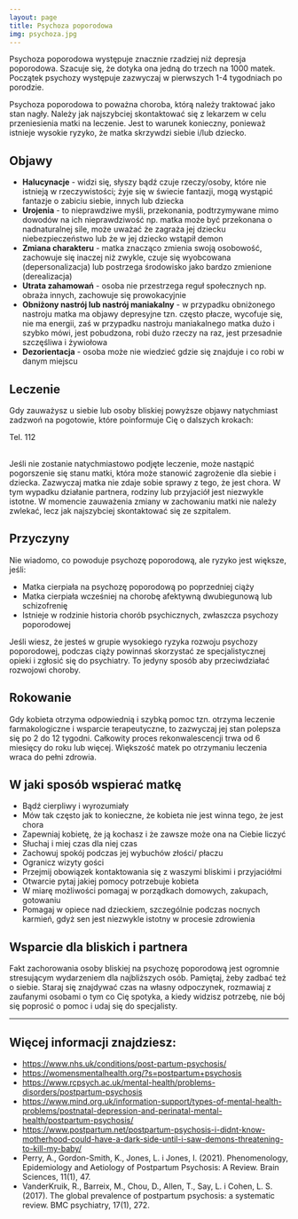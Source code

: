 ```yaml
---
layout: page
title: Psychoza poporodowa
img: psychoza.jpg
---
```


Psychoza poporodowa występuje znacznie rzadziej niż depresja poporodowa. Szacuje się, że dotyka ona jedną do trzech na 1000 matek. Początek psychozy występuje zazwyczaj w pierwszych 1-4 tygodniach po porodzie. 

<div class="box">
Psychoza poporodowa to poważna choroba, którą należy traktować jako stan nagły. Należy jak najszybciej skontaktować się z lekarzem w celu przeniesienia matki na leczenie. Jest to warunek konieczny, ponieważ istnieje wysokie ryzyko, że matka skrzywdzi siebie i/lub dziecko.
</div>

## Objawy

- **Halucynacje** - widzi się, słyszy bądź czuje rzeczy/osoby, które nie istnieją w rzeczywistości; żyje się w świecie fantazji, mogą wystąpić fantazje o zabiciu siebie, innych lub dziecka
- **Urojenia** - to nieprawdziwe myśli, przekonania, podtrzymywane mimo dowodów na ich nieprawdziwość np. matka może być przekonana o nadnaturalnej sile, może uważać że zagraża jej dziecku niebezpieczeństwo lub że w jej dziecko wstąpił demon
- **Zmiana charakteru** -  matka znacząco zmienia swoją osobowość, zachowuje się inaczej niż zwykle, czuje się wyobcowana (depersonalizacja) lub postrzega środowisko jako bardzo zmienione (derealizacja)
- **Utrata zahamowań** - osoba nie przestrzega reguł społecznych np. obraża innych, zachowuje się prowokacyjnie 
- **Obniżony nastrój lub nastrój maniakalny** - w przypadku obniżonego nastroju matka ma objawy depresyjne tzn. często płacze, wycofuje się, nie ma energii, zaś w przypadku nastroju maniakalnego matka dużo i szybko mówi, jest pobudzona, robi dużo rzeczy na raz, jest przesadnie szczęśliwa i żywiołowa
- **Dezorientacja** - osoba może nie wiedzieć gdzie się znajduje i co robi w danym miejscu



## Leczenie

Gdy zauważysz u siebie lub osoby bliskiej powyższe objawy natychmiast zadzwoń na pogotowie, które poinformuje Cię o dalszych krokach: 

<div class="align-center"><span class="button primary-red large">Tel. 112</span></div><br/>

Jeśli nie zostanie natychmiastowo podjęte leczenie, może nastąpić pogorszenie się stanu matki, która może stanowić zagrożenie dla siebie i dziecka. Zazwyczaj matka nie zdaje sobie sprawy z tego, że jest chora. W tym wypadku działanie partnera, rodziny lub przyjaciół jest niezwykle istotne. W momencie zauważenia zmiany w zachowaniu matki nie należy zwlekać, lecz jak najszybciej skontaktować się ze szpitalem.


## Przyczyny
Nie wiadomo, co powoduje psychozę poporodową, ale ryzyko jest większe, jeśli:

- Matka cierpiała na psychozę poporodową po poprzedniej ciąży
- Matka cierpiała wcześniej na chorobę afektywną dwubiegunową lub schizofrenię
- Istnieje w rodzinie historia chorób psychicznych, zwłaszcza psychozy poporodowej


Jeśli wiesz, że jesteś w grupie wysokiego ryzyka rozwoju psychozy poporodowej, podczas ciąży powinnaś skorzystać ze specjalistycznej opieki i zgłosić się do psychiatry. To jedyny sposób aby przeciwdziałać rozwojowi choroby.


## Rokowanie
Gdy kobieta otrzyma odpowiednią i szybką pomoc tzn. otrzyma leczenie farmakologiczne i wsparcie terapeutyczne, to zazwyczaj jej stan polepsza się po 2 do 12 tygodni. Całkowity proces rekonwalescencji trwa od 6 miesięcy do roku lub więcej. Większość matek po otrzymaniu leczenia wraca do pełni zdrowia.


## W jaki sposób wspierać matkę
- Bądź cierpliwy i wyrozumiały
- Mów tak często jak to konieczne, że kobieta nie jest winna tego, że jest chora
- Zapewniaj kobietę, że ją kochasz i że zawsze może ona na Ciebie liczyć
- Słuchaj i miej czas dla niej czas
- Zachowuj spokój podczas jej wybuchów złości/ płaczu
- Ogranicz wizyty gości
- Przejmij obowiązek kontaktowania się z waszymi bliskimi i przyjaciółmi
- Otwarcie pytaj jakiej pomocy potrzebuje kobieta
- W miarę możliwości pomagaj w porządkach domowych, zakupach, gotowaniu
- Pomagaj w opiece nad dzieckiem, szczególnie podczas nocnych karmień, gdyż sen jest niezwykle istotny w procesie zdrowienia 


## Wsparcie dla bliskich i partnera
Fakt zachorowania osoby bliskiej na psychozę poporodową jest ogromnie stresującym wydarzeniem dla najbliższych osób. Pamiętaj, żeby zadbać też o siebie. Staraj się znajdywać czas na własny odpoczynek, rozmawiaj z zaufanymi osobami o tym co Cię spotyka, a kiedy widzisz potrzebę, nie bój się poprosić o pomoc i udaj się do specjalisty.

---

## Więcej informacji znajdziesz:

- <https://www.nhs.uk/conditions/post-partum-psychosis/>
- <https://womensmentalhealth.org/?s=postpartum+psychosis>
- <https://www.rcpsych.ac.uk/mental-health/problems-disorders/postpartum-psychosis>
- <https://www.mind.org.uk/information-support/types-of-mental-health-problems/postnatal-depression-and-perinatal-mental-health/postpartum-psychosis/>
- <https://www.postpartum.net/postpartum-psychosis-i-didnt-know-motherhood-could-have-a-dark-side-until-i-saw-demons-threatening-to-kill-my-baby/>
- Perry, A., Gordon-Smith, K., Jones, L. i Jones, I. (2021). Phenomenology, Epidemiology and Aetiology of Postpartum Psychosis: A Review. Brain Sciences, 11(1), 47.
- VanderKruik, R., Barreix, M., Chou, D., Allen, T., Say, L. i Cohen, L. S. (2017). The global prevalence of postpartum psychosis: a systematic review. BMC psychiatry, 17(1), 272.




